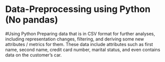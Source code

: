 # Data-Preprocessing using Python (No pandas)
#Using Python
Preparing data that is in CSV format for further analyses, including representation changes, filtering, and deriving some new attributes / metrics for them. These data include attributes such as first name, second name, credit card number, marital status, and even contains data on the customer’s car.
